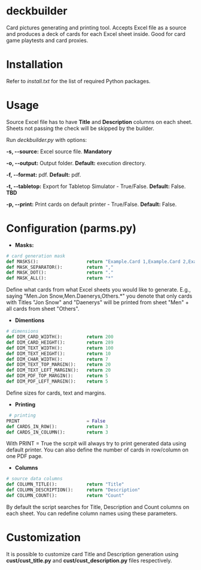 # deckbuilder
Card pictures generating and printing tool. Accepts Excel file as a source and produces a deck of cards for each Excel sheet inside. Good for card game playtests and card proxies.
# Installation
Refer to *install.txt* for the list of required Python packages.
# Usage
Source Excel file has to have **Title** and **Description** columns on each sheet.
Sheets not passing the check will be skipped by the builder.

Run *deckbuilder.py* with options:

**-s, --source:** Excel source file. **Mandatory**

**-o, --output:** Output folder. **Default:** execution directory.
 
**-f, --format:** pdf. **Default:** pdf.
 
**-t, --tabletop:** Export for Tabletop Simulator - True/False. **Default:** False. **TBD**

**-p, --print:** Print cards on default printer - True/False. **Default:** False.
# Configuration (parms.py)
 - **Masks:**
```python
# card generation mask
def MASKS():                  return "Example.Card 1,Example.Card 2,Example2.*"
def MASK_SEPARATOR():         return ","
def MASK_DOT():               return "."
def MASK_ALL():               return "*"
```
Define what cards from what Excel sheets you would like to generate. E.g., saying "Men.Jon Snow,Men.Daenerys,Others.*" you denote that only cards with Titles "Jon Snow" and "Daenerys" will be printed from sheet "Men" + all cards from sheet "Others".
 - **Dimentions**
```python
# dimensions
def DIM_CARD_WIDTH():         return 200
def DIM_CARD_HEIGHT():        return 289
def DIM_TEXT_WIDTH():         return 100
def DIM_TEXT_HEIGHT():        return 10
def DIM_CHAR_WIDTH():         return 7
def DIM_TEXT_TOP_MARGIN():    return 20
def DIM_TEXT_LEFT_MARGIN():   return 20
def DIM_PDF_TOP_MARGIN():     return 5
def DIM_PDF_LEFT_MARGIN():    return 5
```
Define sizes for cards, text and margins.
 - **Printing**
```python
 # printing
PRINT                         = False
def CARDS_IN_ROW():           return 3
def CARDS_IN_COLUMN():        return 3
```
With PRINT = True the scrpit will always try to print generated data using default printer. You can also define the number of cards in row/column on one PDF page.
 - **Columns**
```python
# source data columns
def COLUMN_TITLE():           return "Title"
def COLUMN_DESCRIPTION():     return "Description"
def COLUMN_COUNT():           return "Count"
```
By default the script searches for Title, Description and Count columns on each sheet. You can redefine column names using these parameters.
# Customization
It is possible to customize card Title and Description generation using **cust/cust_title.py** and **cust/cust_description.py** files respectively.

